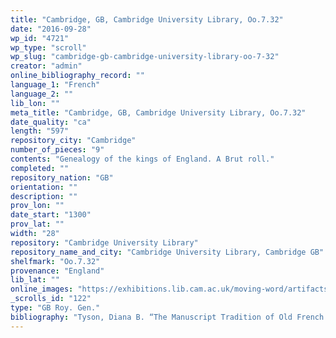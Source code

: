 ```yaml
---
title: "Cambridge, GB, Cambridge University Library, Oo.7.32"
date: "2016-09-28"
wp_id: "4721"
wp_type: "scroll"
wp_slug: "cambridge-gb-cambridge-university-library-oo-7-32"
creator: "admin"
online_bibliography_record: ""
language_1: "French"
language_2: ""
lib_lon: ""
meta_title: "Cambridge, GB, Cambridge University Library, Oo.7.32"
date_quality: "ca"
length: "597"
repository_city: "Cambridge"
number_of_pieces: "9"
contents: "Genealogy of the kings of England. A Brut roll."
completed: ""
repository_nation: "GB"
orientation: ""
description: ""
prov_lon: ""
date_start: "1300"
prov_lat: ""
width: "28"
repository: "Cambridge University Library"
repository_name_and_city: "Cambridge University Library, Cambridge GB"
shelfmark: "Oo.7.32"
provenance: "England"
lib_lat: ""
online_images: "https://exhibitions.lib.cam.ac.uk/moving-word/artifacts/cul-msoo-7-32-table-of-descent-of-english-kings/"
_scrolls_id: "122"
type: "GB Roy. Gen."
bibliography: "Tyson, Diana B. “The Manuscript Tradition of Old French Prose Brut Rolls.” Scriptorium 55 (2001): 107–18, C5."
---
```



